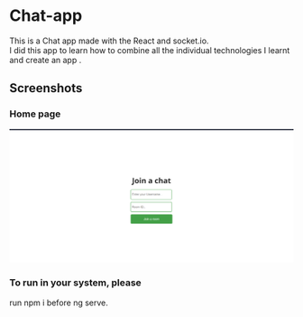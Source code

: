 # Chat-app

This is a Chat app made with the React and socket.io.  
I did this app to learn how to combine all the individual technologies I learnt and create an app .  


## Screenshots

### Home page 
![Home page](https://github.com/VAMSHIBIRRU/Chat-app/blob/main/screenshots/1.png)

### To run in your system, please

run npm i before ng serve.
